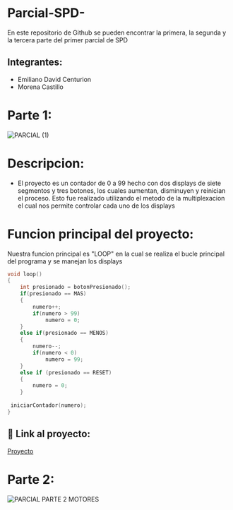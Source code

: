 # Parcial-SPD-
En este repositorio de Github se pueden encontrar la primera, la segunda y la tercera parte del primer parcial de SPD

## Integrantes: 
- Emiliano David Centurion
- Morena Castillo

# Parte 1: 

![PARCIAL (1)](https://github.com/Emuardo/Parcial-SPD-/assets/107709876/8dd4c809-1f01-46ee-9358-a1c972241b2a)


# Descripcion: 

- El proyecto es un contador de 0 a 99 hecho con dos displays de siete segmentos y tres botones, los cuales aumentan, disminuyen y reinician el proceso. Esto fue realizado utilizando el metodo de la multiplexacion el cual nos permite controlar cada uno de los displays

# Funcion principal del proyecto:

Nuestra funcion principal es "LOOP" en la cual se realiza el bucle principal del programa y se manejan los displays

~~~ C
void loop() 
{
    int presionado = botonPresionado();
    if(presionado == MAS) 
    {
        numero++;
        if(numero > 99)
            numero = 0;
    } 
    else if(presionado == MENOS) 
    {
        numero--;
        if(numero < 0)
            numero = 99;
    } 
    else if (presionado == RESET) 
    {
        numero = 0;
    }
  
 iniciarContador(numero);
}
~~~

## :robot: Link al proyecto:

 [Proyecto](https://www.tinkercad.com/things/211oPD8WYyH?sharecode=1s2QrgWYPXN5x4lo-f2UwmFbJqnRB6irPszFoTnPOPA)

# Parte 2:

 ![PARCIAL PARTE 2 MOTORES](https://github.com/Emuardo/Parcial-SPD-/assets/107709876/1fb6b24f-8fd8-475c-9315-2788177c8b54)

